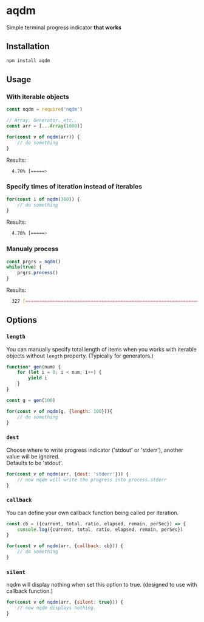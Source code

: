# aqdm

Simple terminal progress indicator __that works__

<!-- ![Animation](https://raw.githubusercontent.com/Yuhsak/nqdm/images/nqdm.gif) -->

## Installation

```sh
npm install aqdm
```

## Usage

### With iterable objects

```js
const nqdm = require('nqdm')

// Array, Generator, etc..
const arr = [...Array(1000)]

for(const v of nqdm(arr)) {
	// do something
}
```

Results:

```sh
  4.70% [=====>                                                            ] 00:00:04 00:01:37 [1923.72 iter/sec]
```

### Specify times of iteration instead of iterables

```js
for(const i of nqdm(300)) {
	// do something
}
```

Results:

```sh
  4.70% [=====>                                                            ] 00:00:04 00:01:37 [1923.72 iter/sec]
```

### Manualy process

```js
const prgrs = nqdm()
while(true) {
	prgrs.process()
}
```

Results:

```sh
  327 [=============================================================================] 00:00:04 [2089.72 iter/sec]
```

## Options

### `length`

You can manually specify total length of items when you works with iterable objects without `length` property. (Typically for generators.)

```js
function* gen(num) {
	for (let i = 0; i < num; i++) {
		yield i
	}
}

const g = gen(100)

for(const v of nqdm(g, {length: 100})){
	// do something
}
```

### `dest`

Choose where to write progress indicator ('stdout' or 'stderr'), another value will be ignored.  
Defaults to be 'stdout'.

```js
for(const v of nqdm(arr, {dest: 'stderr'})) {
	// now nqdm will write the progress into process.stderr
}
```

### `callback`

You can define your own callback function being called per iteration.

```js
const cb = ({current, total, ratio, elapsed, remain, perSec}) => {
	console.log({current, total, ratio, elapsed, remain, perSec})
}

for(const v of nqdm(arr, {callback: cb})) {
	// do something
}

```

### `silent`

nqdm will display nothing when set this option to true. (designed to use with callback function.)

```js
for(const v of nqdm(arr, {silent: true})) {
	// now nqdm displays nothing.
}
```